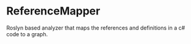 # ReferenceMapper
Roslyn based analyzer that maps the references and definitions in a c# code to a graph.
